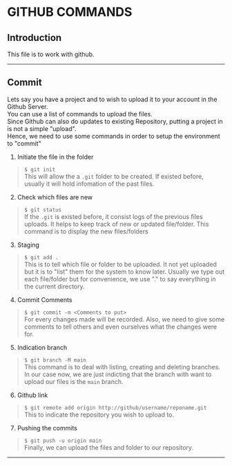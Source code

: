 # GITHUB COMMANDS

## Introduction

This file is to work with github.

--------------------------------


## Commit

Lets say you have a project and to wish to upload it to your account in the Github Server. \
You can use a list of commands to upload the files. \
Since Github can also do updates to existing Repository, putting a project in is not a simple "upload". \
Hence, we need to use some commands in order to setup the environment to "commit"

1. Initiate the file in the folder 

> `$ git init` \
This  will allow the a `.git` folder to be created. If existed before, usually it will hold infomation of the past files.

2. Check which files are new 

> `$ git status` \
If the `.git` is existed before, it consist logs of the previous files uploads. It helps to keep track of new or updated file/folder. This command is to display the new files/folders

3. Staging

> `$ git add .` \
This is to tell which file or folder to be uploaded. It not yet uploaded but it is to "list" them for the system to know later. Usually we type out each file/folder but for convenience, we use "." to say everything in the current directory.

4. Commit Comments

> `$ git commit -m <Comments to put>` \
For every changes made will be recorded. Also, we need to give some comments to tell others and even ourselves what the changes were for.

5. Indication branch

> `$ git branch -M main` \
This command is to deal with listing, creating and deleting branches. In our case now, we are just indicting that the branch with want to upload our files is the `main` branch.

6. Github link

> `$ git remote add origin http://github/username/reponame.git` \
This to indicate the repository you wish to upload to.

7. Pushing the commits

> `$ git push -u origin main` \
Finally, we can upload the files and folder to our repository.

--------------------------------------------------------------





